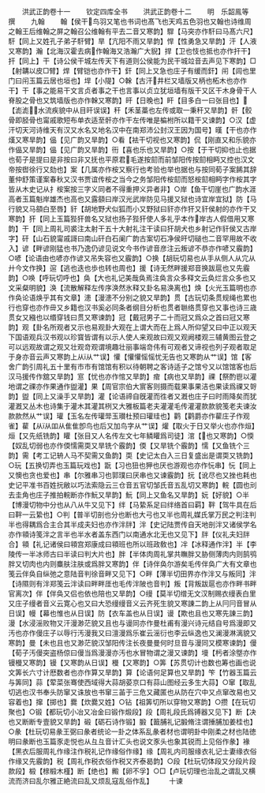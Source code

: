 <!-- { "loadSidebar": true } -->


　　洪武正韵卷十一
　　钦定四库全书
　　洪武正韵卷十二
　　明　乐韶鳯等　撰
　　九翰
　　翰【侯干鸟羽又笔也书词也髙飞也天鸡五色羽也又翰也诗维周之翰王后维翰之屏之翰召公维翰有平去二音又寒韵】駻【马突亦作馯曰马髙六尺】馯【同上又姓孔子弟子馯臂】旱【亢阳不雨又旱韵】悍【性勇急又旱韵】汗【人液又寒韵】瀚【北海汉霍去病作翰海又浩瀚广大貎】捍【卫也忮也抵也亦作扞干】扞【同上】干【诗公侯干城左传天下有道则公侯能为民干城竝音去声见下寒韵】□【射韝以皮□臂】焊【臂铠也亦作干】釬【同上又急也庄子有缓而釬】闬【闾也里门曰闬玉篇云居也垣也】垾【小隄】○榦【古汗井栏又墙版又柄也柘木也亦作干】干【事之能易干文言贞者事之干也言事以贞立犹垣墙有版干又区干木身骨干人脊股之骨也又筑墙版也亦作榦又寒韵】旰【日晚也】盰【目多白一曰张目也】【滮滮水流疾貌中从目旰误误】秆【禾茎藁也左传或取一秉秆又旱韵】骭【骹骨即胫骨也甯戚歌短布单衣适至骭亦作干左传唯是楄柎所以籍干又谏韵】○汉【虚汗切天河诗维天有汉又水名又地名汉中在南郑沛公封汉王因为国号】暵【干也亦作熯又寒旱韵】偘【见广韵又旱韵】○看【袪干切视也又寒韵】侃【刚直又和乐貌亦作偘又旱韵】偘【见广韵又旱韵】衎【喜也乐也又旱韵】○按【于干切抑也止也据也荀子是提曰是非按曰非又抚也平原君毛遂按劎而前邹阳传按劎相眄又控也汉文帝按辔徐行又劾也】案【几属亦作桉又察行也考验也举也据也与按同荀子案餙其辞董仲舒策谨案春秋又汉书贾谊传桉之当今之务邹阳传桉劎而怒桉劎相眄字作桉其字皆从木史记从扌桉案按三字义同者不得重押义异者非】○岸【鱼干切崖也广韵水涯高者玉篇魁岸雄杰也高也又露頟曰岸汉光武岸防见马援又狱也诗宜岸宜狱】防【马行貌又马頟白至唇】豻【胡地野犬似狐而小又野狱曰豻亦作犴又豻侯射的亦作干又寒韵】犴【同上玉篇狴犴兽名又狱也扬子狴犴使人多礼乎本作岸古人假借用又寒韵】干【同上周礼司裘注太射干五十大射礼注干读曰犴胡犬也乡射记作豻侯又古岸字】矸【山石貌甯戚謌曰南山矸白石阑广韵古案切石净侯旰切磓也二音罕用故不收入】谚【畔谚刚猛也书乃逸仍谚见说文今书作谚音彦注云叛谚不恭亦作喭又霰韵】○喭【论语由也喭亦作谚又吊失容也又霰韵】○换【胡玩切易也从手从侧人从宂从廾今文作换】逭【逃也迭也歩也转也周也】援【诗无然畔援郑音换跋扈也又先霰韵】○唤【呼玩切呼也】奂【大也礼记美哉奂焉注奂言众多释文云奂烂言众多也又文采粲明貌】涣【流散解释左传序涣然氷释又卦名易涣离也】焕【火光玉篇明也亦作奂论语焕乎其有文章】漶【漫漶不分别之貌又旱韵】贯【古玩切条贯规绳也累也行也穿也亦作毌又乡籍也汉书奚必同条者纲目分析也贯者聮络贯穿也又事也诗三歳贯女又繈也以缗穿钱曰贯又寒谏韵】冠【戴冠男子二十而冠又爲众之首曰冠又寒韵】观【卦名所观者又示也易观卦大观在上谓大而在上爲人所仰望又曰中正以观天下国语观兵汉书观以珍寳皆谓有以示人使人来观故曰观又观阙楼观三辅黄图云登之可以远观故谓之观又壮观竒观谓境趣壮丽事端竒伟有可观者又谛视也列子观者取足于身亦音云声又寒韵上从从艹误】懽【懽懽愮愮忧无告也又寒韵从艹误】馆【客舍广韵引周礼五十里有市市有馆馆有积以待朝聘之客诗适子之馆兮又以馆馆客也后汉马援传作舘又旱韵】悹【忧也亦作悺又旱韵】痯【病也又旱韵】祼【祭酌鬯以灌地谓之祼亦作果通作盥灌】果【周官宗伯大賔客则摄而载果事果洁也果读爲祼又哿韵】盥【同上又澡手又旱韵】灌【论语禘自旣灌而徃者又漑也庄子曰时雨降矣而犹灌漑又丛木也诗集于灌木其灌其栵又大雅板篇老夫灌灌毛传灌灌款款貌笺老夫谏汝款款然从艹误】瓘【玉名左传瓘斝玉瓉杜预曰瓘珪也】鹳【鹳爵亦作雚庄子作观雀】雚【从从吅从隹隹卽鸟也后又加鸟字从艹误】爟【取火于日又举火也亦作烜】烜【又先纸铣韵】矔【张目又人名传左文七年鳞矔爲司徒】涫【也又寒韵】○愞【奴乱切弱也亦作偄懦需耎又旱铣个霰韵】偄【又旱铣个霰韵】懦【又鱼铣个三韵】需【考工记辀人马不契需又鱼韵】耎【史记太白入三日复盛出是谓耎又铣韵】○玩【五换切弄也玉篇玩戏也】翫【习也狃也狎也厌也游观也亦作忨串】忨【同上又懊也贪也爱也】串【尔雅串习也郭璞曰厌串也又谏霰韵】抏【讹尽也又挫也耗也史记平准书百姓抏敝以巧法索隐云三仓音五官切邹氏音五乱切又寒韵】輐【圆也刓去圭角也庄子推拍輐断亦作魭又旱韵】魭【同上又鱼名又旱韵】妧【好貌】○半【博漫切物中分也从八从牛又见下】绊【马絷系足曰绊络首曰羁】靽【驾牛具在后曰靽一云絷也】○判【普半切剖也分也断也大弓也又半也周礼媒氏掌万民之判注判半也得耦爲合主合其半成夫妇也亦作泮牉】泮【史记陆贾传自天地剖泮又诸侯学名亦作頖诗笺泮之言半也半水者盖东西门以南通水北无也又见下】牉【仪礼夫妇牉合】頖【礼记诸侯曰頖宫郑康成曰頖班也所以班政敎也】冸【冰释通作泮】半【李陵传一半冰师古曰半读曰判大片也】胖【半体肉周礼掌共瞴胖又胁侧薄肉内则鹄鸮胖又切肉也内则麋肤注肤或爲胖又寒韵】伴【诗伴奂尔游矣毛传伴奂广大有文章也笺云伴奂自纵弛之意陆音判徐音畔又见下】○畔【薄半切田界亦作泮又与叛同】泮【诗隰则有泮郑笺云泮读曰畔畔厓也毛传泮陂也音判】叛【背叛跋扈也亦作畔书畔官离次】伴【伴奂又侣也依也陪也又旱韵】○缦【莫半切缯无文汉制赐衣缦表白里又庄子缦者音义云寛心也又曰大恐缦缦音义云齐死生貌又寒諌二韵上从冃冃音冒从日误】幔【幕也惟也从日误】防【衣车盖也从日误】谩【欺也且也又寒先諌三韵】漫【水浸滛败物又汗漫渺茫貌又且也与谩同亦作曼杜甫有漫兴诗元结自号爲漫即又汚也亦作僈庄子以辱行汚漫我又曰澶漫爲乐崔云滛衍也李云纵逸也又澜漫淋漓貌又寒韵】曼【未也且也又渺茫貌汉邹阳传注长夜曼曼何时旦音与漫同又模寒谏韵】僈【荀子汚僈突盗杨倞曰僈当爲漫漫亦汚也水冒物谓之漫又谏韵】墁【杇者涂墍亦作镘槾又寒韵】镘【又寒韵从日误】槾【又寒韵】○筭【苏贯切计也数也筹也画也说文筭长六寸计厯数者也亦作算又旱韵】算【论语何足算也又旱韵】笇【竹器玉篇云与筭同】蒜【荤菜张骞使西域得大蒜胡荽京口有蒜山图经云多生大蒜】○窜【取乱切逃也汉书奉头防窜又诛放也书窜三苖于三危又藏匿也从防在穴中又点窜改易也又容着也】撺【掷也】爨【炊爨又姓】○钻【祖筭切所以穿物又寒韵】○攒【在玩切聚也】○锻【都玩切小冶又冶金曰锻作煅段】段【周礼段氏爲镈器又见下】断【决也又断断专壹貌又旱韵】碫【砺石诗作锻】腶【籖脯礼记腶脩注谓捶脯加姜桂也】○彖【杜玩切易彖王弼曰彖者统论一卦之体系乱彖者材也谓明卦中刚柔之材也陆徳明曰彖断也玉篇豕走悦也从彑彑音计汇头也说文豕头也象其锐而上见俗作彖】褖【黑衣后服周礼作缘注作税礼记作缘俗作缘】缘【周礼内司服缘衣礼记士妻缘衣俗作缘又先霰韵】税【周礼作税衣俗作税又齐泰曷韵】○段【杜玩切体段又分段片段款段】椴【榇椴木槿】断【绝也】毈【卵不孚】○□【卢玩切理也治乱之谓乱又横流而济曰乱尔雅正絶流曰乱又烦乱寇乱俗作乱】
　　十谏
